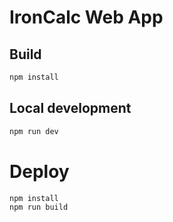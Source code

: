 # IronCalc Web App

## Build

```bash
npm install
```

## Local development

```bash
npm run dev
```

# Deploy

```bash
npm install
npm run build
```

